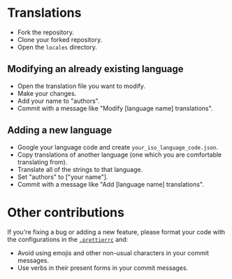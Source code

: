 # Translations

-   Fork the repository.
-   Clone your forked repository.
-   Open the `locales` directory.

## Modifying an already existing language

-   Open the translation file you want to modify.
-   Make your changes.
-   Add your name to "authors".
-   Commit with a message like "Modify [language name] translations".

## Adding a new language

-   Google your language code and create `your_iso_language_code.json`.
-   Copy translations of another language (one which you are comfortable translating from).
-   Translate all of the strings to that language.
-   Set "authors" to ["your name"].
-   Commit with a message like "Add [language name] translations".

# Other contributions

If you're fixing a bug or adding a new feature, please format your code with the configurations in the [`.prettierrc`](./.prettierrc) and:

-   Avoid using emojis and other non-usual characters in your commit messages.
-   Use verbs in their present forms in your commit messages.
